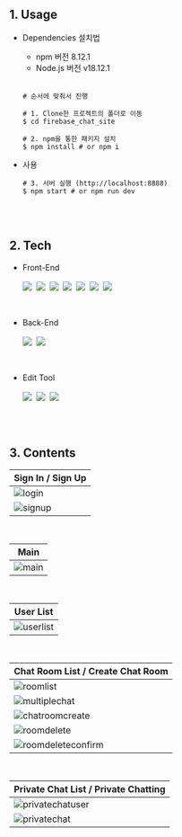 ## 1. Usage

  - Dependencies 설치법
    - npm 버전 8.12.1
    - Node.js 버전 v18.12.1

    <br>

    ```
    # 순서에 맞춰서 진행
    
    # 1. Clone한 프로젝트의 폴더로 이동
    $ cd firebase_chat_site

    # 2. npm을 통한 패키지 설치
    $ npm install # or npm i
    ```
    
  - 사용

    ```
    # 3. 서버 실행 (http://localhost:8888)
    $ npm start # or npm run dev
    ```

<br><br>

## 2. Tech
- Front-End
  <br><br>
      <img src="https://img.shields.io/badge/HTML5-E34F26?style=flat-square&logo=HTML5&logoColor=white">&nbsp;
      <img src="https://img.shields.io/badge/CSS3-1572B6?style=flat-square&logo=CSS3&logoColor=white">&nbsp;
      <img src="https://img.shields.io/badge/JavaScript-F7DF1E?style=flat-square&logo=JavaScript&logoColor=424242">&nbsp;
      <img src="https://img.shields.io/badge/React-61DAFB?style=flat-square&logo=React&logoColor=black">&nbsp;
      <img src="https://img.shields.io/badge/TypeScript-3178C6?style=flat-square&logo=TypeScript&logoColor=white">&nbsp;
      <img src="https://img.shields.io/badge/Electron-47848F?style=flat-square&logo=Electron&logoColor=white">&nbsp;
      <img src="https://img.shields.io/badge/Next.js-000000?style=flat-square&logo=Next.js&logoColor=white">
  
<br>

- Back-End
  <br><br>
      <img src="https://img.shields.io/badge/Firebase-FFCA28?style=flat-square&logo=Firebase&logoColor=black">&nbsp;
      <img src="https://img.shields.io/badge/Node.js-339933?style=flat-square&logo=Node.js&logoColor=white">

<br>

- Edit Tool
  <br><br>
      <img src="https://img.shields.io/badge/Visual Studio Code-007ACC?style=flat-square&logo=Visual Studio Code&logoColor=white">&nbsp;
      <img src="https://img.shields.io/badge/Git-F05032?style=flat-square&logo=Git&logoColor=white">&nbsp;
      <img src="https://img.shields.io/badge/GitHub-181717?style=flat-square&logo=GitHub&logoColor=white">
      
<br><br>
      
## 3. Contents
<div align='center'>
  
  |Sign In / Sign Up|
  |---|
  |![login](https://user-images.githubusercontent.com/104360734/213926979-5da42e97-917c-4e5d-9598-17665d0c68bc.PNG)|
  |![signup](https://user-images.githubusercontent.com/104360734/213926994-ff5e954d-cacc-4d23-be5b-e38a3c2af9ca.PNG)|
  <br>
  
  |Main|
  |---|
  |![main](https://user-images.githubusercontent.com/104360734/213927014-003a9747-f280-4541-943b-b611d2486f96.PNG)|
  <br>
  
  |User List|
  |---|
  |![userlist](https://user-images.githubusercontent.com/104360734/213927025-6cee5afc-dfe3-4b66-a5ef-37e15706da5a.PNG)|
  <br>
  
  |Chat Room List / Create Chat Room|
  |---|
  |![roomlist](https://user-images.githubusercontent.com/104360734/213927040-a4e1f099-af0b-4885-8663-d9cda57d2cef.PNG)|
  |![multiplechat](https://user-images.githubusercontent.com/104360734/213927056-7c8c649f-7bd4-46f5-b574-97a9fb1914a0.PNG)|
  |![chatroomcreate](https://user-images.githubusercontent.com/104360734/213927071-57f5052b-13f9-482f-88c9-b7547ab47793.PNG)|
  |![roomdelete](https://user-images.githubusercontent.com/104360734/213927074-60f1038e-67c2-4083-afb9-4b5300baf072.PNG)|
  |![roomdeleteconfirm](https://user-images.githubusercontent.com/104360734/213927076-62abac54-22dc-4993-bc91-dff18f5bfb66.PNG)|
  <br>
  
  |Private Chat List / Private Chatting|
  |---|
  |![privatechatuser](https://user-images.githubusercontent.com/104360734/213927113-0e2cdd4d-b7f2-409c-8cb9-1f72baf17f12.PNG)|
  |![privatechat](https://user-images.githubusercontent.com/104360734/213927108-2e162e0a-ece4-4590-b15f-c8ca348dc203.PNG)|

</div>
